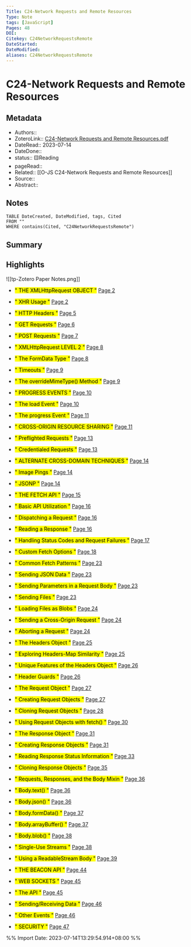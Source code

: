 ```yaml
---
Title: C24-Network Requests and Remote Resources
Type: Note
tags: [JavaScript] 
Pages: 48
DOI: 
Citekey: C24NetworkRequestsRemote
DateStarted: 
DateModified: 
aliases: C24NetworkRequestsRemote
---
```

# C24-Network Requests and Remote Resources
## Metadata
- Authors::  
- ZoteroLink:: [C24-Network Requests and Remote Resources.pdf](zotero://select/library/items/U5SZ8N2F)
- DateRead:: 2023-07-14
- DateDone::
- status:: 🟨Reading
- pageRead::
- Related:: [[O-JS C24-Network Requests and Remote Resources]]
- Source:: 
- Abstract:: 

## Notes
```dataview
TABLE DateCreated, DateModified, tags, Cited
FROM ""
WHERE contains(Cited, "C24NetworkRequestsRemote")
```
## Summary

## Highlights
![[tp-Zotero Paper Notes.png]]
- <mark class="hltr-gray ">" THE XMLHttpRequest OBJECT "</mark> [Page 2 ]( zotero://open-pdf/library/items/U5SZ8N2F?page=2&annotation=BFPL3WGT)

- <mark class="hltr-gray ">" XHR Usage "</mark> [Page 2 ]( zotero://open-pdf/library/items/U5SZ8N2F?page=2&annotation=FJYJ39DM)

- <mark class="hltr-gray ">" HTTP Headers "</mark> [Page 5 ]( zotero://open-pdf/library/items/U5SZ8N2F?page=5&annotation=EUQIP3NK)

- <mark class="hltr-gray ">" GET Requests "</mark> [Page 6 ]( zotero://open-pdf/library/items/U5SZ8N2F?page=6&annotation=CIEU35G7)

- <mark class="hltr-gray ">" POST Requests "</mark> [Page 7 ]( zotero://open-pdf/library/items/U5SZ8N2F?page=7&annotation=Q8WGZC8U)

- <mark class="hltr-gray ">" XMLHttpRequest LEVEL 2 "</mark> [Page 8 ]( zotero://open-pdf/library/items/U5SZ8N2F?page=8&annotation=6DGGXKC7)

- <mark class="hltr-gray ">" The FormData Type "</mark> [Page 8 ]( zotero://open-pdf/library/items/U5SZ8N2F?page=8&annotation=F7YDYXT9)

- <mark class="hltr-gray ">" Timeouts "</mark> [Page 9 ]( zotero://open-pdf/library/items/U5SZ8N2F?page=9&annotation=MXHEA36C)

- <mark class="hltr-gray ">" The overrideMimeType() Method "</mark> [Page 9 ]( zotero://open-pdf/library/items/U5SZ8N2F?page=9&annotation=VMIZ9Z3A)

- <mark class="hltr-gray ">" PROGRESS EVENTS "</mark> [Page 10 ]( zotero://open-pdf/library/items/U5SZ8N2F?page=10&annotation=HZY89FKI)

- <mark class="hltr-gray ">" The load Event "</mark> [Page 10 ]( zotero://open-pdf/library/items/U5SZ8N2F?page=10&annotation=MXGK8Z36)

- <mark class="hltr-gray ">" The progress Event "</mark> [Page 11 ]( zotero://open-pdf/library/items/U5SZ8N2F?page=11&annotation=A4B7LL5V)

- <mark class="hltr-gray ">" CROSS-ORIGIN RESOURCE SHARING "</mark> [Page 11 ]( zotero://open-pdf/library/items/U5SZ8N2F?page=11&annotation=ZYTRV833)

- <mark class="hltr-gray ">" Preflighted Requests "</mark> [Page 13 ]( zotero://open-pdf/library/items/U5SZ8N2F?page=13&annotation=2AHSHITW)

- <mark class="hltr-gray ">" Credentialed Requests "</mark> [Page 13 ]( zotero://open-pdf/library/items/U5SZ8N2F?page=13&annotation=3LD3D2MK)

- <mark class="hltr-gray ">" ALTERNATE CROSS-DOMAIN TECHNIQUES "</mark> [Page 14 ]( zotero://open-pdf/library/items/U5SZ8N2F?page=14&annotation=69MMT6EV)

- <mark class="hltr-gray ">" Image Pings "</mark> [Page 14 ]( zotero://open-pdf/library/items/U5SZ8N2F?page=14&annotation=PKN7U3MF)

- <mark class="hltr-gray ">" JSONP "</mark> [Page 14 ]( zotero://open-pdf/library/items/U5SZ8N2F?page=14&annotation=5V9MNDVK)

- <mark class="hltr-gray ">" THE FETCH API "</mark> [Page 15 ]( zotero://open-pdf/library/items/U5SZ8N2F?page=15&annotation=TMI63BIV)

- <mark class="hltr-gray ">" Basic API Utilization "</mark> [Page 16 ]( zotero://open-pdf/library/items/U5SZ8N2F?page=16&annotation=E3L2K7FZ)

- <mark class="hltr-gray ">" Dispatching a Request "</mark> [Page 16 ]( zotero://open-pdf/library/items/U5SZ8N2F?page=16&annotation=IWW24RVX)

- <mark class="hltr-gray ">" Reading a Response "</mark> [Page 16 ]( zotero://open-pdf/library/items/U5SZ8N2F?page=16&annotation=LEJC6T7Y)

- <mark class="hltr-gray ">" Handling Status Codes and Request Failures "</mark> [Page 17 ]( zotero://open-pdf/library/items/U5SZ8N2F?page=17&annotation=HRKJ67HT)

- <mark class="hltr-gray ">" Custom Fetch Options "</mark> [Page 18 ]( zotero://open-pdf/library/items/U5SZ8N2F?page=18&annotation=H7TC8HXJ)

- <mark class="hltr-gray ">" Common Fetch Patterns "</mark> [Page 23 ]( zotero://open-pdf/library/items/U5SZ8N2F?page=23&annotation=4WAE7VVK)

- <mark class="hltr-gray ">" Sending JSON Data "</mark> [Page 23 ]( zotero://open-pdf/library/items/U5SZ8N2F?page=23&annotation=L8TDJ94S)

- <mark class="hltr-gray ">" Sending Parameters in a Request Body "</mark> [Page 23 ]( zotero://open-pdf/library/items/U5SZ8N2F?page=23&annotation=UIW9XJ4L)

- <mark class="hltr-gray ">" Sending Files "</mark> [Page 23 ]( zotero://open-pdf/library/items/U5SZ8N2F?page=23&annotation=QRQXBTH8)

- <mark class="hltr-gray ">" Loading Files as Blobs "</mark> [Page 24 ]( zotero://open-pdf/library/items/U5SZ8N2F?page=24&annotation=AQ9BU4ZL)

- <mark class="hltr-gray ">" Sending a Cross-Origin Request "</mark> [Page 24 ]( zotero://open-pdf/library/items/U5SZ8N2F?page=24&annotation=UMYWT2F7)

- <mark class="hltr-gray ">" Aborting a Request "</mark> [Page 24 ]( zotero://open-pdf/library/items/U5SZ8N2F?page=24&annotation=4ZJPEQSB)

- <mark class="hltr-gray ">" The Headers Object "</mark> [Page 25 ]( zotero://open-pdf/library/items/U5SZ8N2F?page=25&annotation=Z6AR86PU)

- <mark class="hltr-gray ">" Exploring Headers-Map Similarity "</mark> [Page 25 ]( zotero://open-pdf/library/items/U5SZ8N2F?page=25&annotation=XHVTEP66)

- <mark class="hltr-gray ">" Unique Features of the Headers Object "</mark> [Page 26 ]( zotero://open-pdf/library/items/U5SZ8N2F?page=26&annotation=KFJKSTJR)

- <mark class="hltr-gray ">" Header Guards "</mark> [Page 26 ]( zotero://open-pdf/library/items/U5SZ8N2F?page=26&annotation=V9RN7VXR)

- <mark class="hltr-gray ">" The Request Object "</mark> [Page 27 ]( zotero://open-pdf/library/items/U5SZ8N2F?page=27&annotation=M8R3GIX8)

- <mark class="hltr-gray ">" Creating Request Objects "</mark> [Page 27 ]( zotero://open-pdf/library/items/U5SZ8N2F?page=27&annotation=CQGHKPLM)

- <mark class="hltr-gray ">" Cloning Request Objects "</mark> [Page 28 ]( zotero://open-pdf/library/items/U5SZ8N2F?page=28&annotation=886IEYYX)

- <mark class="hltr-gray ">" Using Request Objects with fetch() "</mark> [Page 30 ]( zotero://open-pdf/library/items/U5SZ8N2F?page=30&annotation=ZQBIRRQK)

- <mark class="hltr-gray ">" The Response Object "</mark> [Page 31 ]( zotero://open-pdf/library/items/U5SZ8N2F?page=31&annotation=PP8GVF83)

- <mark class="hltr-gray ">" Creating Response Objects "</mark> [Page 31 ]( zotero://open-pdf/library/items/U5SZ8N2F?page=31&annotation=D572GMSW)

- <mark class="hltr-gray ">" Reading Response Status Information "</mark> [Page 33 ]( zotero://open-pdf/library/items/U5SZ8N2F?page=33&annotation=ZEF3L5A8)

- <mark class="hltr-gray ">" Cloning Response Objects "</mark> [Page 35 ]( zotero://open-pdf/library/items/U5SZ8N2F?page=35&annotation=KTTDGIDB)

- <mark class="hltr-gray ">" Requests, Responses, and the Body Mixin "</mark> [Page 36 ]( zotero://open-pdf/library/items/U5SZ8N2F?page=36&annotation=WPKP4DMG)

- <mark class="hltr-gray ">" Body.text() "</mark> [Page 36 ]( zotero://open-pdf/library/items/U5SZ8N2F?page=36&annotation=EVMVPJDG)

- <mark class="hltr-gray ">" Body.json() "</mark> [Page 36 ]( zotero://open-pdf/library/items/U5SZ8N2F?page=36&annotation=K6QWHV9J)

- <mark class="hltr-gray ">" Body.formData() "</mark> [Page 37 ]( zotero://open-pdf/library/items/U5SZ8N2F?page=37&annotation=9HZY5YK7)

- <mark class="hltr-gray ">" Body.arrayBuffer() "</mark> [Page 37 ]( zotero://open-pdf/library/items/U5SZ8N2F?page=37&annotation=QWNQEQU2)

- <mark class="hltr-gray ">" Body.blob() "</mark> [Page 38 ]( zotero://open-pdf/library/items/U5SZ8N2F?page=38&annotation=YSETA8SM)

- <mark class="hltr-gray ">" Single-Use Streams "</mark> [Page 38 ]( zotero://open-pdf/library/items/U5SZ8N2F?page=38&annotation=Z4653FYK)

- <mark class="hltr-gray ">" Using a ReadableStream Body "</mark> [Page 39 ]( zotero://open-pdf/library/items/U5SZ8N2F?page=39&annotation=SXDHCVGS)

- <mark class="hltr-gray ">" THE BEACON API "</mark> [Page 44 ]( zotero://open-pdf/library/items/U5SZ8N2F?page=44&annotation=DA9XDE9P)

- <mark class="hltr-gray ">" WEB SOCKETS "</mark> [Page 45 ]( zotero://open-pdf/library/items/U5SZ8N2F?page=45&annotation=PC6C64LI)

- <mark class="hltr-gray ">" The API "</mark> [Page 45 ]( zotero://open-pdf/library/items/U5SZ8N2F?page=45&annotation=N2BYNIWY)

- <mark class="hltr-gray ">" Sending/Receiving Data "</mark> [Page 46 ]( zotero://open-pdf/library/items/U5SZ8N2F?page=46&annotation=QULRGYS7)

- <mark class="hltr-gray ">" Other Events "</mark> [Page 46 ]( zotero://open-pdf/library/items/U5SZ8N2F?page=46&annotation=RA34E6GX)

- <mark class="hltr-gray ">" SECURITY "</mark> [Page 47 ]( zotero://open-pdf/library/items/U5SZ8N2F?page=47&annotation=IQ9DHXUV)



%% Import Date: 2023-07-14T13:29:54.914+08:00 %%
